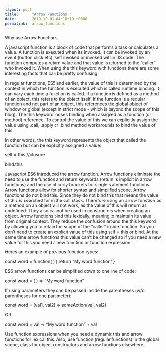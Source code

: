 ```yaml
---
layout: post
title:      "Arrow Functions "
date:       2019-10-01 04:18:19 +0000
permalink:  arrow_functions
---
```



Why use Arrow Functions

A javascript function is a block of code that performs a task or calculates a value. A function is executed when its invoked. It can be invoked by an event (button click etc), self invoked or invoked within JS code. The function computes a return value and that value is returned to the “caller” who invoked it. When using the this keyword with functions there are some interesting facts that can be pretty confusing.


In regular functions, ES5 and earlier, the value of this is determined by the context in which the function is executed which is called runtime binding. It can vary each time a function is called. If a function is defined as a method of an object, this refers to the object itself. If the function is a regular function and not part of an object, this references the global object of window or global (except in strict mode - which is beyond the scope of this blog). 
The this keyword looses binding when assigned as a function (or method) reference. 
To control the value of this we can explicitly assign the value using .call, .apply or .bind method workarounds to bind the value of this.

In other words, the this keyword represents the object that called the function but can be explicitly assigned a value:

self = this 	//closure


bind.this
 

Javascript ES6 introduced the arrow function. Arrow functions eliminate the need to use the function and return keywords (return is implicit in arrow functions) and the use of curly brackets for single statement functions. Arrow functions allow for shorter syntax and simplified scope.
Arrow functions do not bind this. Since they do not bind this that means the value of this is searched for in the call stack. Therefore using an arrow function as a method on an object will not work, as the value of this will return as undefined. They also cannot be used in constructors when creating an object. Arrow functions bind this lexically, meaning to maintain its value from original context. They reduce the confusion around the this keyword by allowing you to retain the scope of the “caller” inside function. So you don’t need to create an explicit value of this using self = this or bind. At the same time arrow functions this value can’t be changed so if you need a new value for this you need a new function or function expression.

Heres an example of previous function types:

const word = function( ) {
	return “My word function”
}

ES6 arrow functions can be simplified down to one line of code:

const word = ( ) => “My word function”

If using parameters they can be passed inside the parentheses (w/o parentheses for one parameter):

const word = (val1, val2) => someAction(val, val2)

OR

const word = val => “My word function” + val



Use function expressions when you need a dynamic this and arrow functions for lexical this. Also, use function (regular functions) in the global scope, class for object constructors and arrow functions elsewhere. 
